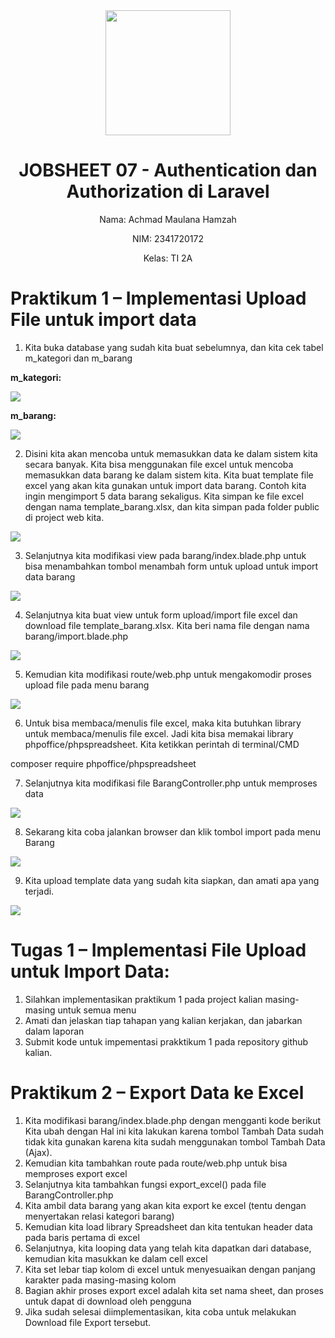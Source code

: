 <div style="text-align: center;">
  <img src="image/LogoPolinema.jpg" width="200">
</div>

<h1 style="text-align: center;">JOBSHEET 07 - 
Authentication dan Authorization di Laravel</h1>

<p style="text-align: center;">Nama: Achmad Maulana Hamzah</p>
<p style="text-align: center;">NIM: 2341720172</p>
<p style="text-align: center;">Kelas: TI 2A</p>

# Praktikum 1 – Implementasi Upload File untuk import data
1. Kita buka database yang sudah kita buat sebelumnya, dan kita cek tabel m_kategori dan
m_barang

<b>m_kategori:</b>

<img src="image/p1.1-2.png">

<b>m_barang:</b>

<img src="image/p1.1-1.png">

2. Disini kita akan mencoba untuk memasukkan data ke dalam sistem kita secara banyak.
Kita bisa menggunakan file excel untuk mencoba memasukkan data barang ke dalam
sistem kita. Kita buat template file excel yang akan kita gunakan untuk import data
barang. Contoh kita ingin mengimport 5 data barang sekaligus. Kita simpan ke file excel dengan
nama template_barang.xlsx, dan kita simpan pada folder public di project web kita.

<img src="image/p1.2.png">

3. Selanjutnya kita modifikasi view pada barang/index.blade.php untuk bisa
menambahkan tombol menambah form untuk upload untuk import data barang

<img src="image/p1.3.png">

4. Selanjutnya kita buat view untuk form upload/import file excel dan download file
template_barang.xlsx. Kita beri nama file dengan nama barang/import.blade.php

<img src="image/p1.4.png">

5. Kemudian kita modifikasi route/web.php untuk mengakomodir proses upload file pada
menu barang

<img src="image/p1.5.png">

6. Untuk bisa membaca/menulis file excel, maka kita butuhkan library untuk
membaca/menulis file excel. Jadi kita bisa memakai library phpoffice/phpspreadsheet.
Kita ketikkan perintah di terminal/CMD

composer require phpoffice/phpspreadsheet

7. Selanjutnya kita modifikasi file BarangController.php untuk memproses data

<img src="image/p1.7.png">

8. Sekarang kita coba jalankan browser dan klik tombol import pada menu Barang

<img src="image/p1.8.png">

9. Kita upload template data yang sudah kita siapkan, dan amati apa yang terjadi.

<img src="image/p1.9.png">

# Tugas 1 – Implementasi File Upload untuk Import Data:
1. Silahkan implementasikan praktikum 1 pada project kalian masing-masing untuk semua
menu
2. Amati dan jelaskan tiap tahapan yang kalian kerjakan, dan jabarkan dalam laporan
3. Submit kode untuk impementasi prakktikum 1 pada repository github kalian.

# Praktikum 2 – Export Data ke Excel
1. Kita modifikasi barang/index.blade.php dengan mengganti kode berikut
Kita ubah dengan
Hal ini kita lakukan karena tombol Tambah Data sudah tidak kita gunakan karena kita
sudah menggunakan tombol Tambah Data (Ajax).
2. Kemudian kita tambahkan route pada route/web.php untuk bisa memproses export excel
3. Selanjutnya kita tambahkan fungsi export_excel() pada file BarangController.php
4. Kita ambil data barang yang akan kita export ke excel (tentu dengan menyertakan relasi
kategori barang)
5. Kemudian kita load library Spreadsheet dan kita tentukan header data pada baris
pertama di excel
6. Selanjutnya, kita looping data yang telah kita dapatkan dari database, kemudian kita
masukkan ke dalam cell excel
7. Kita set lebar tiap kolom di excel untuk menyesuaikan dengan panjang karakter pada
masing-masing kolom
8. Bagian akhir proses export excel adalah kita set nama sheet, dan proses untuk dapat di
download oleh pengguna
9. Jika sudah selesai diimplementasikan, kita coba untuk melakukan Download file Export
tersebut.